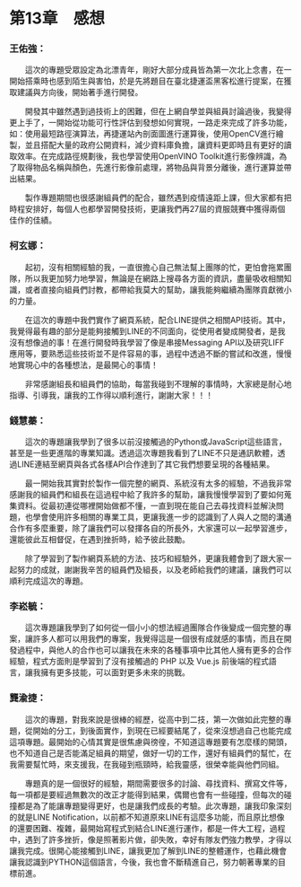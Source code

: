 # 第13章　感想
### 王佑強：
&emsp;&emsp;這次的專題受眾設定為北漂青年，剛好大部分成員皆為第一次北上念書，在一開始搭乘時也感到陌生與害怕，於是先將題目在臺北捷運盃黑客松進行提案，在獲取建議與方向後，開始著手進行開發。

&emsp;&emsp;開發其中雖然遇到過技術上的困難，但在上網自學並與組員討論過後，我變得更上手了，一開始從功能可行性評估到發想如何實現，一路走來完成了許多功能，如：使用最短路徑演算法，再捷運站內剖面圖進行運算後，使用OpenCV進行繪製，並且搭配大量的政府公開資料，減少資料庫負擔，讓資料更即時且有更好的讀取效率。在完成路徑規劃後，我也學習使用OpenVINO Toolkit進行影像辨識，為了取得物品名稱與顏色，先進行影像前處理，將物品與背景分離後，進行運算並帶出結果。

&emsp;&emsp;製作專題期間也很感謝組員們的配合，雖然遇到疫情遠距上課，但大家都有把時程安排好，每個人也都學習開發技術，更讓我們再27屆的資服競賽中獲得兩個佳作的佳績。
### 柯玄娜：
&emsp;&emsp;起初，沒有相關經驗的我，一直很擔心自己無法幫上團隊的忙，更怕會拖累團隊，所以我更加努力地學習，無論是在網路上搜尋各方面的資訊，盡量吸收相關知識，或者直接向組員們討教，都帶給我莫大的幫助，讓我能夠繼續為團隊貢獻微小的力量。

&emsp;&emsp;在這次的專題中我們實作了網頁系統，配合LINE提供之相關API技術。其中，我覺得最有趣的部分是能夠接觸到LINE的不同面向，從使用者變成開發者，是我沒有想像過的事！在進行開發時我學習了像是串接Messaging API以及研究LIFF應用等，要熟悉這些技術並不是件容易的事，過程中透過不斷的嘗試和改進，慢慢地實現心中的各種想法，是最開心的事情！

&emsp;&emsp;非常感謝組長和組員們的協助，每當我碰到不理解的事情時，大家總是耐心地指導、引導我，讓我的工作得以順利進行，謝謝大家！！！

### 錢慧蓁：
&emsp;&emsp;這次的專題讓我學到了很多以前沒接觸過的Python或JavaScript這些語言，甚至是一些更進階的專業知識。透過這次專題我看到了LINE不只是通訊軟體，透過LINE連結至網頁與各式各樣API合作達到了其它我們想要呈現的各種結果。

&emsp;&emsp;最一開始我其實對於製作一個完整的網頁、系統沒有太多的經驗，不過我非常感謝我的組員們和組長在這過程中給了我許多的幫助，讓我慢慢學習到了要如何蒐集資料。從最初連從哪裡開始做都不懂，一直到現在能自己去尋找資料並解決問題，也學會使用許多相關的專業工具，更讓我進一步的認識到了人與人之間的溝通合作有多麼重要，除了讓我們可以發揮各自的所長外，大家還可以一起學習進步，還能彼此互相督促，在遇到挫折時，給予彼此鼓勵。

&emsp;&emsp;除了學習到了製作網頁系統的方法、技巧和經驗外，更讓我體會到了跟大家一起努力的成就，謝謝我辛苦的組員們及組長，以及老師給我們的建議，讓我們可以順利完成這次的專題。

### 李崧毓：
&emsp;&emsp;這次專題讓我學到了如何從一個小小的想法經過團隊合作後變成一個完整的專案，讓許多人都可以用我們的專案，我覺得這是一個很有成就感的事情，而且在開發過程中，與他人的合作也可以讓我在未來的各種事項中比其他人擁有更多的合作經驗，程式方面則是學習到了沒有接觸過的 PHP 以及 Vue.js 前後端的程式語言，讓我擁有更多技能，可以面對更多未來的挑戰。

### 龔渝捷：
&emsp;&emsp;這次的專題，對我來說是很棒的經歷，從高中到二技，第一次做如此完整的專題，從開始的分工，到後面實作，到現在已經要結尾了，從來沒想過自己也能完成這項專題。最開始的心情其實是很焦慮與徬徨，不知道這專題要有怎麼樣的開頭，也不知道自己是否能滿足組員的期望，做好一切的工作，還好有組員們的幫忙，在我需要幫忙時，來支援我，在我碰到瓶頸時，給我靈感，很榮幸能與他們同組。

&emsp;&emsp;專題真的是一個很好的經驗，期間需要很多的討論、尋找資料、撰寫文件等，每一項都是要經過無數次的改正才能得到結果，偶爾也會有一些碰撞，但每次的碰撞都是為了能讓專題變得更好，也是讓我們成長的考驗。此次專題，讓我印象深刻的就是LINE Notification，以前都不知道原來LINE有這麼多功能，而且原比想像的還要困難、複雜，最開始寫程式到結合LINE進行運作，都是一件大工程，過程中，遇到了許多挫折，像是照著影片做，卻失敗，幸好有隊友們強力教學，才得以讓我完成。很開心能接觸到LINE，讓我更加了解到LINE的整體運作，也藉此機會讓我認識到PYTHON這個語言，今後，我也會不斷精進自己，努力朝著專業的目標前進。










